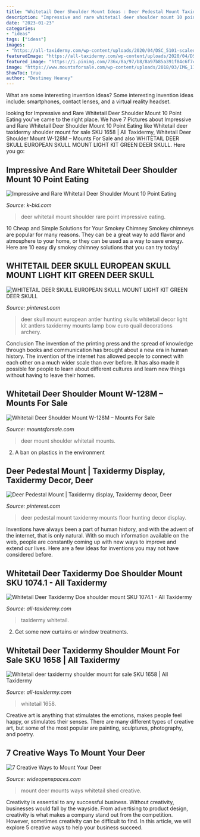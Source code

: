 ```yaml
---
title: "Whitetail Deer Shoulder Mount Ideas : Deer Pedestal Mount Taxidermy Mounts Floor Hunting Decor Display"
description: "Impressive and rare whitetail deer shoulder mount 10 point eating"
date: "2023-01-23"
categories:
- "ideas"
tags: ["ideas"]
images:
- "https://all-taxidermy.com/wp-content/uploads/2020/04/DSC_5101-scaled.jpg?v=1613698431"
featuredImage: "https://all-taxidermy.com/wp-content/uploads/2020/04/DSC_5101-scaled.jpg?v=1613698431"
featured_image: "https://i.pinimg.com/736x/8a/97/b8/8a97b85a391f84c6f7c033560f1702d4.jpg"
image: "https://www.mountsforsale.com/wp-content/uploads/2018/03/IMG_1124.jpg"
ShowToc: true
author: "Destiney Heaney"
---
```



What are some interesting invention ideas?
Some interesting invention ideas include: smartphones, contact lenses, and a virtual reality headset.

	

		
looking for Impressive and Rare Whitetail Deer Shoulder Mount 10 Point Eating you've came to the right place. We have 7 Pictures about Impressive and Rare Whitetail Deer Shoulder Mount 10 Point Eating like Whitetail deer taxidermy shoulder mount for sale SKU 1658 | All Taxidermy, Whitetail Deer Shoulder Mount W-128M – Mounts For Sale and also WHITETAIL DEER SKULL EUROPEAN SKULL MOUNT LIGHT KIT GREEN DEER SKULL. Here you go:
		
    
## Impressive And Rare Whitetail Deer Shoulder Mount 10 Point Eating

<img loading=lazy src="https://cd5a26cb38e2f692acf4-1755b9e4a9778d68267568d15a55e9ec.ssl.cf2.rackcdn.com/5419f6fd58/132-1.jpg" onerror="this.onerror=null;this.src='https://tse4.mm.bing.net/th?id=OIP.E30G7dxETsyMRR-bqXzAwgHaJ4&amp;pid=15.1';" alt="Impressive and Rare Whitetail Deer Shoulder Mount 10 Point Eating">

_Source: k-bid.com_

>deer whitetail mount shoulder rare point impressive eating. 

	

10 Cheap and Simple Solutions for Your Smokey Chimney
Smokey chimneys are popular for many reasons. They can be a great way to add flavor and atmosphere to your home, or they can be used as a way to save energy. Here are 10 easy diy smokey chimney solutions that you can try today!

    
## WHITETAIL DEER SKULL EUROPEAN SKULL MOUNT LIGHT KIT GREEN DEER SKULL

<img loading=lazy src="https://i.pinimg.com/736x/8a/97/b8/8a97b85a391f84c6f7c033560f1702d4.jpg" onerror="this.onerror=null;this.src='https://tse1.mm.bing.net/th?id=OIP.ANW4lYC2ZY6ewLxzd65F6AAAAA&amp;pid=15.1';" alt="WHITETAIL DEER SKULL EUROPEAN SKULL MOUNT LIGHT KIT GREEN DEER SKULL">

_Source: pinterest.com_

>deer skull mount european antler hunting skulls whitetail decor light kit antlers taxidermy mounts lamp bow euro quail decorations archery. 

	

Conclusion
The invention of the printing press and the spread of knowledge through books and communication has brought about a new era in human history. The invention of the internet has allowed people to connect with each other on a much wider scale than ever before. It has also made it possible for people to learn about different cultures and learn new things without having to leave their homes.

    
## Whitetail Deer Shoulder Mount W-128M – Mounts For Sale

<img loading=lazy src="https://www.mountsforsale.com/wp-content/uploads/2018/03/IMG_1124.jpg" onerror="this.onerror=null;this.src='https://tse3.mm.bing.net/th?id=OIP.UJPZwizqzuBeKzh0irvMHwHaJ4&amp;pid=15.1';" alt="Whitetail Deer Shoulder Mount W-128M – Mounts For Sale">

_Source: mountsforsale.com_

>deer mount shoulder whitetail mounts. 

	

2. A ban on plastics in the environment 

    
## Deer Pedestal Mount | Taxidermy Display, Taxidermy Decor, Deer

<img loading=lazy src="https://i.pinimg.com/736x/56/72/0c/56720c5f128c715cbc9ff51ef93a4a16--deer-mounts-deer-hunting.jpg" onerror="this.onerror=null;this.src='https://tse1.mm.bing.net/th?id=OIP.0VVJcJYUk2_os8BpipDerQHaLH&amp;pid=15.1';" alt="Deer Pedestal Mount | Taxidermy display, Taxidermy decor, Deer">

_Source: pinterest.com_

>deer pedestal mount taxidermy mounts floor hunting decor display. 

	

Inventions have always been a part of human history, and with the advent of the internet, that is only natural. With so much information available on the web, people are constantly coming up with new ways to improve and extend our lives. Here are a few ideas for inventions you may not have considered before.

    
## Whitetail Deer Taxidermy Doe Shoulder Mount SKU 1074.1 - All Taxidermy

<img loading=lazy src="https://all-taxidermy.com/wp-content/uploads/2020/04/DSC_5101-scaled.jpg?v=1613698431" onerror="this.onerror=null;this.src='https://tse4.mm.bing.net/th?id=OIP.IaizeFeIuSPPatqpohEePQHaK4&amp;pid=15.1';" alt="Whitetail Deer Taxidermy Doe shoulder mount SKU 1074.1 - All Taxidermy">

_Source: all-taxidermy.com_

>taxidermy whitetail. 

	

2. Get some new curtains or window treatments.

    
## Whitetail Deer Taxidermy Shoulder Mount For Sale SKU 1658 | All Taxidermy

<img loading=lazy src="https://all-taxidermy.com/wp-content/uploads/2020/10/DSC_7362-1365x2048.jpg" onerror="this.onerror=null;this.src='https://tse3.mm.bing.net/th?id=OIP.UPvryhyuDqy6_ObzFaHPaAHaLH&amp;pid=15.1';" alt="Whitetail deer taxidermy shoulder mount for sale SKU 1658 | All Taxidermy">

_Source: all-taxidermy.com_

>whitetail 1658. 

	

Creative art is anything that stimulates the emotions, makes people feel happy, or stimulates their senses. There are many different types of creative art, but some of the most popular are painting, sculptures, photography, and poetry.

    
## 7 Creative Ways To Mount Your Deer

<img loading=lazy src="http://cdn0.wideopenspaces.com/wp-content/uploads/2017/04/Mount-7.jpg" onerror="this.onerror=null;this.src='https://tse2.mm.bing.net/th?id=OIP.-9v5UQK4EMWRbid-wN-RcgHaFj&amp;pid=15.1';" alt="7 Creative Ways to Mount Your Deer">

_Source: wideopenspaces.com_

>mount deer mounts ways whitetail shed creative. 

	

Creativity is essential to any successful business. Without creativity, businesses would fall by the wayside. From advertising to product design, creativity is what makes a company stand out from the competition. However, sometimes creativity can be difficult to find. In this article, we will explore 5 creative ways to help your business succeed.


